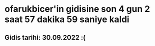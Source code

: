 # ofarukbicer'in gidisine son 4 gun 2 saat 57 dakika 59 saniye kaldi

## Gidis tarihi: 30.09.2022 :(